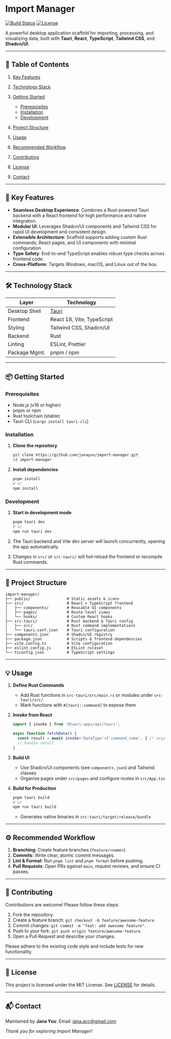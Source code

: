 # Import Manager

[![Build Status](https://img.shields.io/badge/build-passing-brightgreen)]()
[![License](https://img.shields.io/badge/license-MIT-blue)]()

A powerful desktop application scaffold for importing, processing, and visualizing data, built with **Tauri**, **React**, **TypeScript**, **Tailwind CSS**, and **Shadcn/UI**.

---

## 🚀 Table of Contents

1. [Key Features](#-key-features)
2. [Technology Stack](#-technology-stack)
3. [Getting Started](#-getting-started)

   * [Prerequisites](#prerequisites)
   * [Installation](#installation)
   * [Development](#development)
4. [Project Structure](#-project-structure)
5. [Usage](#-usage)
6. [Recommended Workflow](#-recommended-workflow)
7. [Contributing](#-contributing)
8. [License](#-license)
9. [Contact](#-contact)

---

## 🔑 Key Features

* **Seamless Desktop Experience**: Combines a Rust-powered Tauri backend with a React frontend for high performance and native integration.
* **Modular UI**: Leverages Shadcn/UI components and Tailwind CSS for rapid UI development and consistent design.
* **Extensible Architecture**: Scaffold supports adding custom Rust commands, React pages, and UI components with minimal configuration.
* **Type Safety**: End-to-end TypeScript enables robust type checks across frontend code.
* **Cross‑Platform**: Targets Windows, macOS, and Linux out of the box.

---

## 🛠️ Technology Stack

| Layer         | Technology                  |
| ------------- | --------------------------- |
| Desktop Shell | [Tauri](https://tauri.app/) |
| Frontend      | React 18, Vite, TypeScript  |
| Styling       | Tailwind CSS, Shadcn/UI     |
| Backend       | Rust                        |
| Linting       | ESLint, Prettier            |
| Package Mgmt. | pnpm / npm                  |

---

## 📦 Getting Started

### Prerequisites

* Node.js (v16 or higher)
* pnpm or npm
* Rust toolchain (stable)
* Tauri CLI (`cargo install tauri-cli`)

### Installation

1. **Clone the repository**

   ```bash
   git clone https://github.com/janayuv/import-manager.git
   cd import-manager
   ```

2. **Install dependencies**

   ```bash
   pnpm install
   # or
   npm install
   ```

### Development

1. **Start in development mode**

   ```bash
   pnpm tauri dev
   # or
   npm run tauri dev
   ```
2. The Tauri backend and Vite dev server will launch concurrently, opening the app automatically.
3. Changes in `src/` or `src-tauri/` will hot‑reload the frontend or recompile Rust commands.

---

## 📁 Project Structure

```
import-manager/
├── public/                # Static assets & icons
├── src/                   # React + TypeScript frontend
│   ├── components/        # Reusable UI components
│   ├── pages/             # Route-level views
│   └── hooks/             # Custom React hooks
├── src-tauri/             # Rust backend & Tauri config
│   ├── src/               # Rust command implementations
│   └── tauri.conf.json    # Tauri configuration
├── components.json        # Shadcn/UI registry
├── package.json           # Scripts & frontend dependencies
├── vite.config.ts         # Vite configuration
├── eslint.config.js       # ESLint ruleset
└── tsconfig.json          # TypeScript settings
```

---

## 💡 Usage

1. **Define Rust Commands**

   * Add Rust functions in `src-tauri/src/main.rs` or modules under `src-tauri/src/`
   * Mark functions with `#[tauri::command]` to expose them

2. **Invoke from React**

   ```ts
   import { invoke } from '@tauri-apps/api/tauri';

   async function fetchData() {
     const result = await invoke<'DataType'>('command_name', { /* args */ });
     // handle result
   }
   ```

3. **Build UI**

   * Use Shadcn/UI components (see `components.json`) and Tailwind classes
   * Organize pages under `src/pages` and configure routes in `src/App.tsx`

4. **Build for Production**

   ```bash
   pnpm tauri build
   # or
   npm run tauri build
   ```

   * Generates native binaries in `src-tauri/target/release/bundle`

---

## ⚙️ Recommended Workflow

1. **Branching**: Create feature branches (`feature/<name>`).
2. **Commits**: Write clear, atomic commit messages.
3. **Lint & Format**: Run `pnpm lint` and `pnpm format` before pushing.
4. **Pull Requests**: Open PRs against `main`, request reviews, and ensure CI passes.

---

## 🤝 Contributing

Contributions are welcome! Please follow these steps:

1. Fork the repository.
2. Create a feature branch: `git checkout -b feature/awesome-feature`.
3. Commit changes: `git commit -m "feat: add awesome feature"`.
4. Push to your fork: `git push origin feature/awesome-feature`.
5. Open a Pull Request and describe your changes.

Please adhere to the existing code style and include tests for new functionality.

---

## 📄 License

This project is licensed under the MIT License. See [LICENSE](LICENSE) for details.

---

## 📬 Contact

Maintained by **Jana Yuv**.
Email: [jana.acc@gmail.com](mailto:jana.acc@gmail.com)


*Thank you for exploring Import Manager!*
